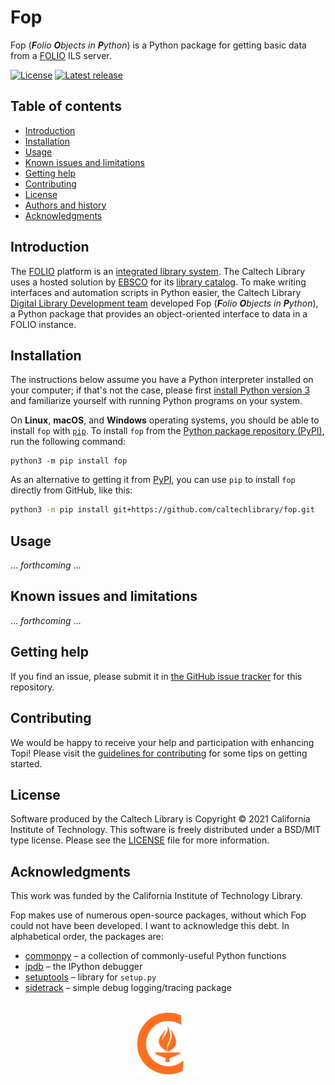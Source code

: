 Fop
===

Fop (_**F**olio **O**bjects in **P**ython_) is a Python package for getting basic data from a [FOLIO](https://www.folio.org) ILS server.

[![License](https://img.shields.io/badge/License-BSD%203--Clause-blue.svg?style=flat-square)](https://choosealicense.com/licenses/bsd-3-clause)
[![Latest release](https://img.shields.io/github/v/release/caltechlibrary/template.svg?style=flat-square&color=b44e88)](https://github.com/caltechlibrary/template/releases)
<!---
[![DOI](https://data.caltech.edu/badge/201106666.svg)](https://data.caltech.edu/badge/latestdoi/201106666)
-->

Table of contents
-----------------

* [Introduction](#introduction)
* [Installation](#installation)
* [Usage](#usage)
* [Known issues and limitations](#known-issues-and-limitations)
* [Getting help](#getting-help)
* [Contributing](#contributing)
* [License](#license)
* [Authors and history](#authors-and-history)
* [Acknowledgments](#authors-and-acknowledgments)


Introduction
------------

The [FOLIO](https://www.folio.org) platform is an [integrated library system](https://en.wikipedia.org/wiki/Integrated_library_system).  The Caltech Library uses a hosted solution by [EBSCO](https://www.ebsco.com) for its [library catalog](https://www.library.caltech.edu/libsearch).   To make writing interfaces and automation scripts in Python easier, the Caltech Library [Digital Library Development team](https://www.library.caltech.edu/staff?&field_directory_department%5B0%5D=754) developed Fop (_**F**olio **O**bjects in **P**ython_), a Python package that provides an object-oriented interface to data in a FOLIO instance.

Installation
------------

The instructions below assume you have a Python interpreter installed on your computer; if that's not the case, please first [install Python version 3](INSTALL-Python3.md) and familiarize yourself with running Python programs on your system.

On **Linux**, **macOS**, and **Windows** operating systems, you should be able to install `fop` with [`pip`](https://pip.pypa.io/en/stable/installing/).  To install `fop` from the [Python package repository (PyPI)](https://pypi.org), run the following command:
```
python3 -m pip install fop
```

As an alternative to getting it from [PyPI](https://pypi.org), you can use `pip` to install `fop` directly from GitHub, like this:
```sh
python3 -m pip install git+https://github.com/caltechlibrary/fop.git
```
 

Usage
-----

... _forthcoming_ ...

Known issues and limitations
----------------------------

... _forthcoming_ ...

Getting help
------------

If you find an issue, please submit it in [the GitHub issue tracker](https://github.com/caltechlibrary/fop/issues) for this repository.


Contributing
------------

We would be happy to receive your help and participation with enhancing Topi!  Please visit the [guidelines for contributing](CONTRIBUTING.md) for some tips on getting started.


License
-------

Software produced by the Caltech Library is Copyright © 2021 California Institute of Technology.  This software is freely distributed under a BSD/MIT type license.  Please see the [LICENSE](LICENSE) file for more information.


Acknowledgments
---------------

This work was funded by the California Institute of Technology Library.

Fop makes use of numerous open-source packages, without which Fop could not have been developed.  I want to acknowledge this debt.  In alphabetical order, the packages are:

* [commonpy](https://github.com/caltechlibrary/commonpy) &ndash; a collection of commonly-useful Python functions
* [ipdb](https://github.com/gotcha/ipdb) &ndash; the IPython debugger
* [setuptools](https://github.com/pypa/setuptools) &ndash; library for `setup.py`
* [sidetrack](https://github.com/caltechlibrary/sidetrack) &ndash; simple debug logging/tracing package

<div align="center">
  <br>
  <a href="https://www.caltech.edu">
    <img width="100" height="100" src="https://raw.githubusercontent.com/caltechlibrary/template/main/.graphics/caltech-round.png">
  </a>
</div>
